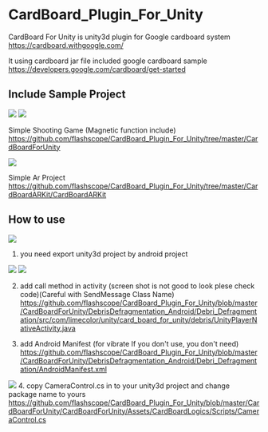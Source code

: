 CardBoard_Plugin_For_Unity
==========================

CardBoard For Unity is unity3d plugin for Google cardboard system
https://cardboard.withgoogle.com/

It using cardboard jar file included google cardboard sample 
https://developers.google.com/cardboard/get-started


Include Sample Project
--------------

![](https://github.com/flashscope/CardBoard_Plugin_For_Unity/raw/master/SamplePhoto/debri1.png)
![](https://github.com/flashscope/CardBoard_Plugin_For_Unity/raw/master/SamplePhoto/debri2.png)

Simple Shooting Game (Magnetic function include)
https://github.com/flashscope/CardBoard_Plugin_For_Unity/tree/master/CardBoardForUnity


![](https://github.com/flashscope/CardBoard_Plugin_For_Unity/raw/master/SamplePhoto/ar1.png)

Simple Ar Project
https://github.com/flashscope/CardBoard_Plugin_For_Unity/tree/master/CardBoardARKit/CardBoardARKit


How to use
--------------

![](https://github.com/flashscope/CardBoard_Plugin_For_Unity/raw/master/SamplePhoto/ex00.png)

1. you need export unity3d project by android project



![](https://github.com/flashscope/CardBoard_Plugin_For_Unity/raw/master/SamplePhoto/ex01.png)
![](https://github.com/flashscope/CardBoard_Plugin_For_Unity/raw/master/SamplePhoto/ex02.png)

2. add call method in activity
(screen shot is not good to look plese check code)(Careful with SendMessage Class Name)
https://github.com/flashscope/CardBoard_Plugin_For_Unity/blob/master/CardBoardForUnity/DebrisDefragmentation_Android/Debri_Defragmentation/src/com/limecolor/unity/card_board_for_unity/debris/UnityPlayerNativeActivity.java



3. add Android Manifest (for vibrate If you don't use, you don't need)
https://github.com/flashscope/CardBoard_Plugin_For_Unity/blob/master/CardBoardForUnity/DebrisDefragmentation_Android/Debri_Defragmentation/AndroidManifest.xml



![](https://github.com/flashscope/CardBoard_Plugin_For_Unity/raw/master/SamplePhoto/ex03.png)
4. copy CameraControl.cs in to your unity3d project and change package name to yours
https://github.com/flashscope/CardBoard_Plugin_For_Unity/blob/master/CardBoardForUnity/CardBoardForUnity/Assets/CardBoardLogics/Scripts/CameraControl.cs


